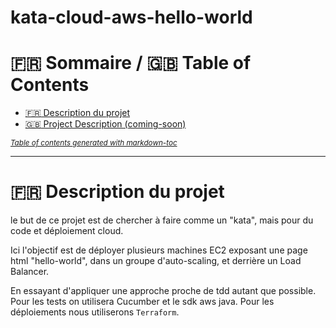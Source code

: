 # kata-cloud-aws-hello-world

:fr: Sommaire / :gb: Table of Contents
=================

<!--ts-->

- [:fr: Description du projet](#fr-description-du-projet)
- [:gb: Project Description (coming-soon)](#gb-project-description-coming-soon)


<small><i><a href='http://ecotrust-canada.github.io/markdown-toc/'>Table of contents generated with markdown-toc</a></i></small>


---

# :fr: Description du projet

le but de ce projet est de chercher à faire comme un "kata", mais pour du code et déploiement cloud.

Ici l'objectif est de déployer plusieurs machines EC2 exposant une page html "hello-world", dans un groupe d'auto-scaling, 
et derrière un Load Balancer. 

En essayant d'appliquer une approche proche de tdd autant que possible.
Pour les tests on utilisera Cucumber et le sdk aws java. 
Pour les déploiements nous utiliserons `Terraform`.